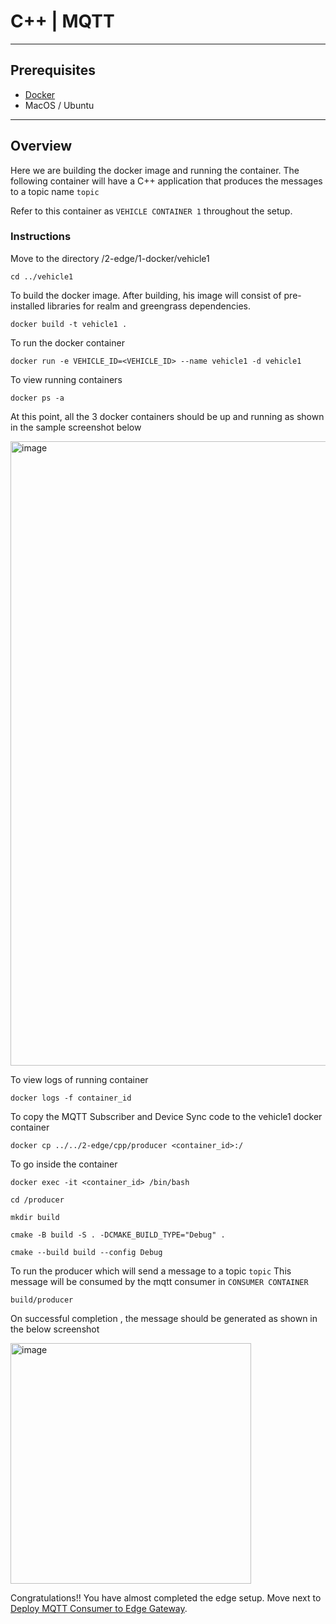 # C++ | MQTT
---

## Prerequisites

* [Docker](https://www.docker.com/products/docker-desktop/) 
* MacOS / Ubuntu

----

## Overview

Here we are building the docker image and running the container. The following container will have a C++ application that produces the messages to a topic name `topic`

Refer to this container as `VEHICLE CONTAINER 1` throughout the setup.

### Instructions

Move to the directory /2-edge/1-docker/vehicle1
```
cd ../vehicle1 
```

To build the docker image. After building, his image will consist of pre-installed libraries for realm and greengrass dependencies.

```
docker build -t vehicle1 .
```

To run the docker container

```
docker run -e VEHICLE_ID=<VEHICLE_ID> --name vehicle1 -d vehicle1
```

To view running containers

```
docker ps -a
```

At this point, all the 3 docker containers should be up and running as shown in the sample screenshot below

<img width="999" alt="image" src="https://github.com/mongodb-partners/IoT_Greengrass_Realm_GenAI_framework/assets/101570105/da06f069-dbef-4a41-95d8-a52ea6b97ef9">



To view logs of running container


```
docker logs -f container_id
```

To copy the MQTT Subscriber and Device Sync code to the vehicle1 docker container

```
docker cp ../../2-edge/cpp/producer <container_id>:/
```

To go inside the container

```
docker exec -it <container_id> /bin/bash
```

```
cd /producer

mkdir build

cmake -B build -S . -DCMAKE_BUILD_TYPE="Debug" .

cmake --build build --config Debug
```


To run the producer which will send a message to a topic `topic` This message will be consumed by the mqtt consumer in `CONSUMER CONTAINER`

```
build/producer
```

On successful completion , the message should be generated as shown in the below screenshot

<img width="385" alt="image" src="https://github.com/mongodb-partners/IoT_Greengrass_Realm_GenAI_framework/assets/101570105/22516544-42c2-4098-9bb8-6cd0a7f62561">



Congratulations!! You have almost completed the edge setup. Move next to [Deploy MQTT Consumer to Edge Gateway](../../2-edge/cpp/consumer/README.md).

